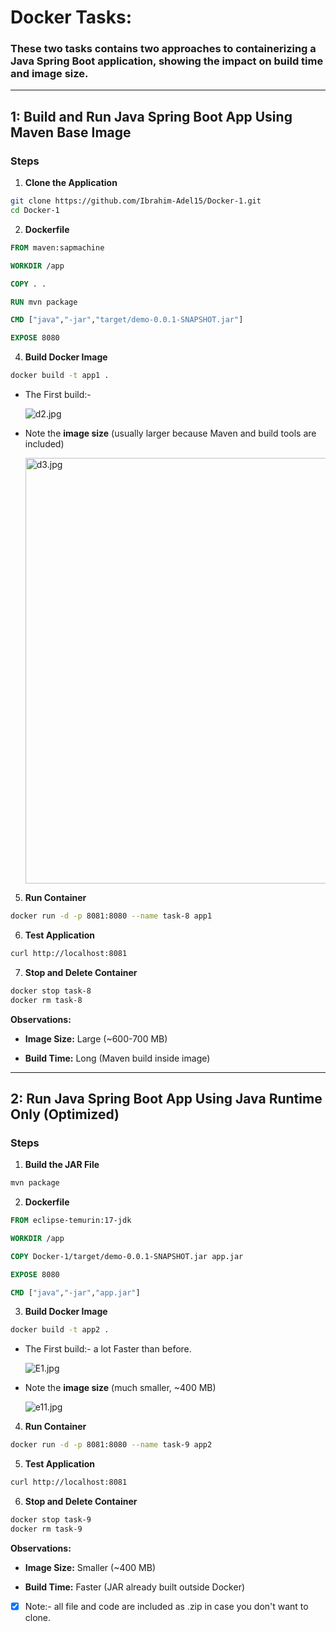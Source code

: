 # Docker Tasks:

### These two tasks contains **two approaches** to containerizing a Java Spring Boot application, showing the impact on **build time** and **image size**.
---

## **1: Build and Run Java Spring Boot App Using Maven Base Image**

### **Steps**

1. **Clone the Application**

```bash
git clone https://github.com/Ibrahim-Adel15/Docker-1.git
cd Docker-1
```

2. **Dockerfile**

```dockerfile
FROM maven:sapmachine

WORKDIR /app

COPY . .

RUN mvn package

CMD ["java","-jar","target/demo-0.0.1-SNAPSHOT.jar"]

EXPOSE 8080
```

4. **Build Docker Image**

```bash
docker build -t app1 .
```

- The First build:-
  
  ![d2.jpg](C:\Users\bodey\Desktop\d2.jpg)
- Note the **image size** (usually larger because Maven and build tools are included)
  
  <img src="file:///C:/Users/bodey/Desktop/d3.jpg" title="" alt="d3.jpg" width="681">
5. **Run Container**

```bash
docker run -d -p 8081:8080 --name task-8 app1
```

6. **Test Application**

```bash
curl http://localhost:8081
```

7. **Stop and Delete Container**

```bash
docker stop task-8
docker rm task-8
```

**Observations:**

- **Image Size:** Large (~600-700 MB)

- **Build Time:** Long (Maven build inside image)

---

## **2: Run Java Spring Boot App Using Java Runtime Only (Optimized)**

### **Steps**

1. **Build the JAR File**

```bash
mvn package
```

2. **Dockerfile**

```dockerfile
FROM eclipse-temurin:17-jdk

WORKDIR /app

COPY Docker-1/target/demo-0.0.1-SNAPSHOT.jar app.jar

EXPOSE 8080

CMD ["java","-jar","app.jar"]
```

3. **Build Docker Image**

```bash
docker build -t app2 .
```

- The First build:- a lot Faster than before.
  
  ![E1.jpg](C:\Users\bodey\Desktop\E1.jpg)
- Note the **image size** (much smaller, ~400 MB)
  
  
  
  ![e11.jpg](C:\Users\bodey\Desktop\e11.jpg)
4. **Run Container**

```bash
docker run -d -p 8081:8080 --name task-9 app2
```

5. **Test Application**

```bash
curl http://localhost:8081
```

6. **Stop and Delete Container**

```bash
docker stop task-9
docker rm task-9
```

**Observations:**

- **Image Size:** Smaller (~400 MB)

- **Build Time:** Faster (JAR already built outside Docker)
  
  

- [x]  Note:- all file and code are included as .zip in case you don't want to clone.




